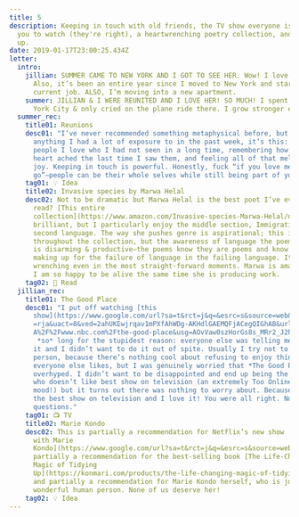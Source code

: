 ```yaml
---
title: 5
description: Keeping in touch with old friends, the TV show everyone is telling
  you to watch (they're right), a heartwrenching poetry collection, and tidying
  up.
date: 2019-01-17T23:00:25.434Z
letter:
  intro:
    jillian: SUMMER CAME TO NEW YORK AND I GOT TO SEE HER. Wow! I love my friend!
      Also, it’s been an entire year since I moved to New York and started my
      current job. ALSO, I’m moving into a new apartment.
    summer: JILLIAN & I WERE REUNITED AND I LOVE HER! SO MUCH! I spent a week in New
      York City & only cried on the plane ride there. I grow stronger every day.
  summer_rec:
    title01: Reunions
    desc01: "I’ve never recommended something metaphysical before, but if there’s
      anything I had a lot of exposure to in the past week, it’s this: seeing
      people I love who I had not seen in a long time, remembering how much my
      heart ached the last time I saw them, and feeling all of that melt into
      joy. Keeping in touch is powerful. Honestly, fuck “if you love me let me
      go”—people can be their whole selves while still being part of you, too."
    tag01: 💡 Idea
    title02: Invasive species by Marwa Helal
    desc02: Not to be dramatic but Marwa Helal is the best poet I’ve ever
      read? [This entire
      collection](https://www.amazon.com/Invasive-species-Marwa-Helal/dp/1937658937) is
      brilliant, but I particularly enjoy the middle section, Immigration as a
      second language. The way she pushes genre is aspirational; this is true
      throughout the collection, but the awareness of language the poems possess
      is disarming & productive–the poems know they are poems and know they are
      making up for the failure of language in the failing language. It’s heart
      wrenching even in the most straight-forward moments. Marwa is amazing and
      I am so happy to be alive the same time she is producing work.
    tag02: 📖 Read
  jillian_rec:
    title01: The Good Place
    desc01: "I put off watching [this
      show](https://www.google.com/url?sa=t&rct=j&q=&esrc=s&source=web&cd=3&cad\
      =rja&uact=8&ved=2ahUKEwjrqav1mPXfAhWDg-AKHdlGAEMQFjACegQIGhAB&url=https%3\
      A%2F%2Fwww.nbc.com%2Fthe-good-place&usg=AOvVaw0szHorGs8s_MRr2_J2hmd7) for\
       *so* long for the stupidest reason: everyone else was telling me to watch
      it and I didn’t want to do it out of spite. Usually I try not to be this
      person, because there’s nothing cool about refusing to enjoy things that
      everyone else likes, but I was genuinely worried that *The Good Place* was
      overhyped. I didn’t want to be disappointed and end up being the one freak
      who doesn’t like best show on television (an extremely Too Online ™️
      mood!) but it turns out there was nothing to worry about. Because it is
      the best show on television and I love it! You were all right. No further
      questions."
    tag01: 📺 TV
    title02: Marie Kondo
    desc02: This is partially a recommendation for Netflix’s new show [Tidying Up
      with Marie
      Kondo](https://www.google.com/url?sa=t&rct=j&q=&esrc=s&source=web&cd=21&cad=rja&uact=8&ved=2ahUKEwjz0LChofPfAhUwnOAKHQIFANEQFjAUegQICRAB&url=https%3A%2F%2Fwww.netflix.com%2Ftitle%2F80209379&usg=AOvVaw30XNabsjXZcQky7PhIvU3N),
      partially a recommendation for the best-selling book [The Life-Changing
      Magic of Tidying
      Up](https://konmari.com/products/the-life-changing-magic-of-tidying-up),
      and partially a recommendation for Marie Kondo herself, who is just a
      wonderful human person. None of us deserve her!
    tag02: 💡 Idea
---
```

